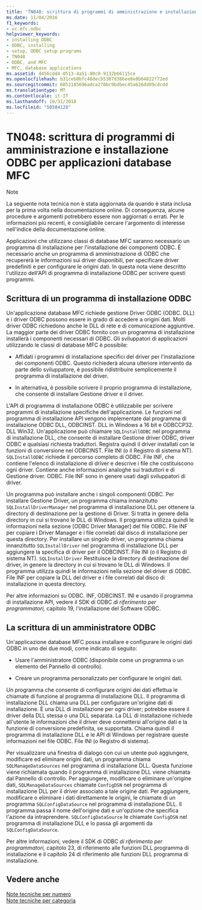 ```yaml
---
title: 'TN048: scrittura di programmi di amministrazione e installazione ODBC per applicazioni database MFC'
ms.date: 11/04/2016
f1_keywords:
- vc.mfc.odbc
helpviewer_keywords:
- installing ODBC
- ODBC, installing
- setup, ODBC setup programs
- TN048
- ODBC, and MFC
- MFC, database applications
ms.assetid: d456cdd4-0513-4a51-80c0-9132b66115ce
ms.openlocfilehash: b31ceb8bfc48decb5387d386ee8e8b64822f72ed
ms.sourcegitcommit: 6052185696adca270bc9bdbec45a626dd89cdcdd
ms.translationtype: MT
ms.contentlocale: it-IT
ms.lasthandoff: 10/31/2018
ms.locfileid: "50584128"
---
```

# <a name="tn048-writing-odbc-setup-and-administration-programs-for-mfc-database-applications"></a>TN048: scrittura di programmi di amministrazione e installazione ODBC per applicazioni database MFC

> [!NOTE]
>  La seguente nota tecnica non è stata aggiornata da quando è stata inclusa per la prima volta nella documentazione online. Di conseguenza, alcune procedure e argomenti potrebbero essere non aggiornati o errati. Per le informazioni più recenti, è consigliabile cercare l'argomento di interesse nell'indice della documentazione online.

Applicazioni che utilizzano classi di database MFC saranno necessario un programma di installazione per l'installazione dei componenti ODBC. È necessario anche un programma di amministrazione di ODBC che recupererà le informazioni sui driver disponibili, per specificare driver predefiniti e per configurare le origini dati. In questa nota viene descritto l'utilizzo dell'API di programma di installazione ODBC per scrivere questi programmi.

##  <a name="_mfcnotes_writing_an_odbc_setup_program"></a> Scrittura di un programma di installazione ODBC

Un'applicazione database MFC richiede gestione Driver ODBC (ODBC. DLL) e i driver ODBC possono essere in grado di accedere a origini dati. Molti driver ODBC richiedono anche le DLL di rete e di comunicazione aggiuntive. La maggior parte dei driver ODBC fornito con un programma di installazione installerà i componenti necessari di ODBC. Gli sviluppatori di applicazioni utilizzando le classi di database MFC è possibile:

- Affidati i programmi di installazione specifici del driver per l'installazione dei componenti ODBC. Questo richiederà alcuna ulteriore intervento da parte dello sviluppatore, è possibile ridistribuire semplicemente il programma di installazione del driver.

- In alternativa, è possibile scrivere il proprio programma di installazione, che consente di installare Gestione driver e il driver.

L'API di programma di installazione ODBC è utilizzabile per scrivere programmi di installazione specifiche dell'applicazione. Le funzioni nel programma di installazione API vengono implementate dal programma di installazione ODBC DLL, ODBCINST. DLL in Windows a 16 bit e ODBCCP32. DLL Win32. Un'applicazione può chiamare `SQLInstallODBC` nel programma di installazione DLL, che consente di installare Gestione driver ODBC, driver ODBC e qualsiasi richiesta traduttori. Registra quindi il driver installati con le funzioni di conversione nel ODBCINST. File INI (o il Registro di sistema NT). `SQLInstallODBC` richiede il percorso completo di ODBC. File INF, che contiene l'elenco di installazione di driver e descrive i file che costituiscono ogni driver. Contiene anche informazioni analoghe sui traduttori e di Gestione driver. ODBC. File INF sono in genere usati dagli sviluppatori di driver.

Un programma può installare anche i singoli componenti ODBC. Per installare Gestione Driver, un programma chiama innanzitutto `SQLInstallDriverManager` nel programma di installazione DLL per ottenere la directory di destinazione per la gestione di Driver. Si tratta in genere della directory in cui si trovano le DLL di Windows. Il programma utilizza quindi le informazioni nella sezione [ODBC Driver Manager] del file ODBC. File INF per copiare i Driver Manager e i file correlati dal disco di installazione per questa directory. Per installare un singolo driver, un programma chiama innanzitutto `SQLInstallDriver` nel programma di installazione DLL per aggiungere la specifica di driver per il ODBCINST. File INI (o il Registro di sistema NT). `SQLInstallDriver` Restituisce la directory di destinazione del driver, in genere la directory in cui si trovano le DLL di Windows. Il programma utilizza quindi le informazioni nella sezione del driver di ODBC. File INF per copiare la DLL del driver e i file correlati dal disco di installazione in questa directory.

Per altre informazioni su ODBC. INF, ODBCINST. INI e usando il programma di installazione API, vedere il SDK di ODBC *di riferimento per programmatori,* capitolo 19, l'installazione del Software ODBC.

##  <a name="_mfcnotes_writing_an_odbc_administrator"></a> La scrittura di un amministratore ODBC

Un'applicazione database MFC possa installare e configurare le origini dati ODBC in uno dei due modi, come indicato di seguito:

- Usare l'amministratore ODBC (disponibile come un programma o un elemento del Pannello di controllo).

- Creare un programma personalizzato per configurare le origini dati.

Un programma che consente di configurare origini dei dati effettua le chiamate di funzione al programma di installazione DLL. Il programma di installazione DLL chiama una DLL per configurare un'origine dati di installazione. È una DLL di installazione per ogni driver; potrebbe essere il driver della DLL stessa o una DLL separata. La DLL di installazione richiede all'utente le informazioni che il driver deve connettersi all'origine dati e la funzione di conversione predefinita, se supportata. Chiama quindi il programma di installazione DLL e le API di Windows per registrare queste informazioni nel file ODBC. File INI (o Registro di sistema).

Per visualizzare una finestra di dialogo con cui un utente può aggiungere, modificare ed eliminare origini dati, un programma chiama `SQLManageDataSources` nel programma di installazione DLL. Questa funzione viene richiamata quando il programma di installazione DLL viene chiamata dal Pannello di controllo. Per aggiungere, modificare o eliminare un'origine dati, `SQLManageDataSources` chiamate `ConfigDSN` nel programma di installazione DLL per il driver associato a tale origine dati. Per aggiungere, modificare o eliminare i dati direttamente le origini, le chiamate di un programma `SQLConfigDataSource` nel programma di installazione DLL. Il programma passa il nome dell'origine dati e un'opzione che specifica l'azione da intraprendere. `SQLConfigDataSource` le chiamate `ConfigDSN` nel programma di installazione DLL e lo passa gli argomenti da `SQLConfigDataSource`.

Per altre informazioni, vedere il SDK di ODBC *di riferimento per programmatori,* capitolo 23, di riferimento alle funzioni DLL programma di installazione e il capitolo 24 di riferimento alle funzioni DLL programma di installazione.

## <a name="see-also"></a>Vedere anche

[Note tecniche per numero](../mfc/technical-notes-by-number.md)<br/>
[Note tecniche per categoria](../mfc/technical-notes-by-category.md)

